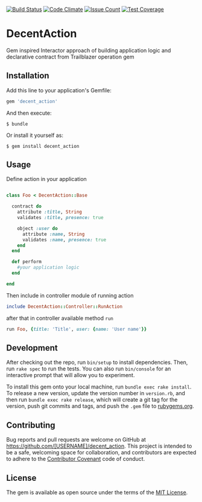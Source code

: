 [![Build Status](https://travis-ci.org/chubarovNick/decent_action.svg?branch=master)](https://travis-ci.org/chubarovNick/decent_action)
[![Code Climate](https://codeclimate.com/github/chubarovNick/decent_action/badges/gpa.svg)](https://codeclimate.com/github/chubarovNick/decent_action)
[![Issue Count](https://codeclimate.com/github/chubarovNick/decent_action/badges/issue_count.svg)](https://codeclimate.com/github/chubarovNick/decent_action)
[![Test Coverage](https://codeclimate.com/github/chubarovNick/decent_action/badges/coverage.svg)](https://codeclimate.com/github/chubarovNick/decent_action/coverage)

# DecentAction

Gem inspired Interactor approach of building application logic and declarative contract from Trailblazer operation gem

## Installation

Add this line to your application's Gemfile:

```ruby
gem 'decent_action'
```

And then execute:

    $ bundle

Or install it yourself as:

    $ gem install decent_action

## Usage

Define action in your application

```ruby

class Foo < DecentAction::Base

  contract do
    attribute :title, String
    validates :title, presence: true

    object :user do
      attribute :name, String
      validates :name, presence: true
    end
  end

  def perform
    #your application logic
  end

end
```

Then include in controller module of running action
```ruby
include DecentAction::Controller::RunAction
```

after that in controller available method `run`

```ruby
run Foo, {title: 'Title', user: {name: 'User name'}}
```

## Development

After checking out the repo, run `bin/setup` to install dependencies. Then, run `rake spec` to run the tests. You can also run `bin/console` for an interactive prompt that will allow you to experiment.

To install this gem onto your local machine, run `bundle exec rake install`. To release a new version, update the version number in `version.rb`, and then run `bundle exec rake release`, which will create a git tag for the version, push git commits and tags, and push the `.gem` file to [rubygems.org](https://rubygems.org).

## Contributing

Bug reports and pull requests are welcome on GitHub at https://github.com/[USERNAME]/decent_action. This project is intended to be a safe, welcoming space for collaboration, and contributors are expected to adhere to the [Contributor Covenant](http://contributor-covenant.org) code of conduct.


## License

The gem is available as open source under the terms of the [MIT License](http://opensource.org/licenses/MIT).

